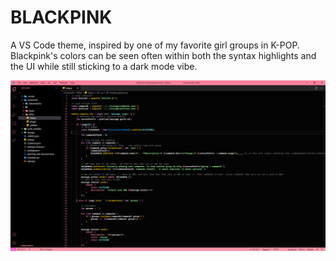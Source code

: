 # BLACKPINK

A VS Code theme, inspired by one of my favorite girl groups in K-POP. Blackpink's colors can be seen often within both the syntax highlights and the UI while still sticking to a dark mode vibe.

![An example of what code looks like with this theme.](https://github.com/koreanmelon/blackpink-theme/blob/master/images/example_code_2.png?raw=true)